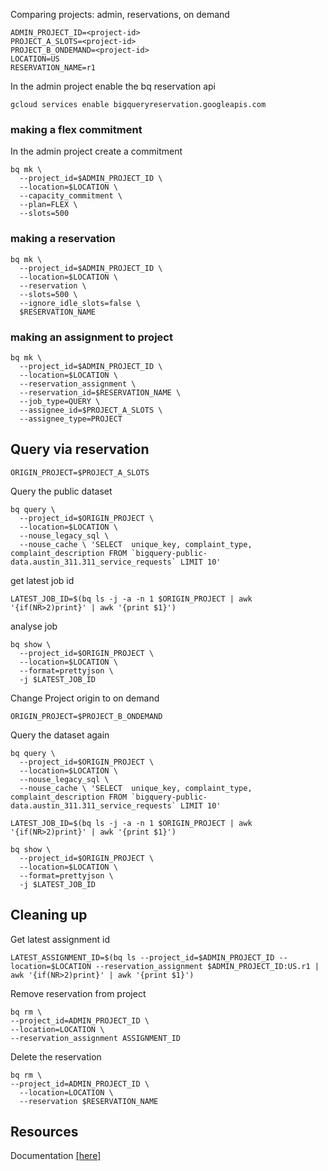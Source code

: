 Comparing projects: admin, reservations, on demand

```
ADMIN_PROJECT_ID=<project-id>
PROJECT_A_SLOTS=<project-id>
PROJECT_B_ONDEMAND=<project-id>
LOCATION=US
RESERVATION_NAME=r1
```

In the admin project enable the bq reservation api 
```
gcloud services enable bigqueryreservation.googleapis.com
```

### making a flex commitment 

In the admin project create a commitment
```
bq mk \
  --project_id=$ADMIN_PROJECT_ID \
  --location=$LOCATION \
  --capacity_commitment \
  --plan=FLEX \
  --slots=500
```
### making a reservation 
```
bq mk \
  --project_id=$ADMIN_PROJECT_ID \
  --location=$LOCATION \
  --reservation \
  --slots=500 \
  --ignore_idle_slots=false \
  $RESERVATION_NAME
```
### making an assignment to project 
```
bq mk \
  --project_id=$ADMIN_PROJECT_ID \
  --location=$LOCATION \
  --reservation_assignment \
  --reservation_id=$RESERVATION_NAME \
  --job_type=QUERY \
  --assignee_id=$PROJECT_A_SLOTS \
  --assignee_type=PROJECT
```

## Query via reservation 

```
ORIGIN_PROJECT=$PROJECT_A_SLOTS
```

Query the public dataset 

```
bq query \
  --project_id=$ORIGIN_PROJECT \
  --location=$LOCATION \
  --nouse_legacy_sql \
  --nouse_cache \ 'SELECT  unique_key, complaint_type, complaint_description FROM `bigquery-public-data.austin_311.311_service_requests` LIMIT 10'
```

get latest job id

```
LATEST_JOB_ID=$(bq ls -j -a -n 1 $ORIGIN_PROJECT | awk '{if(NR>2)print}' | awk '{print $1}')
```

analyse job

```
bq show \
  --project_id=$ORIGIN_PROJECT \
  --location=$LOCATION \
  --format=prettyjson \
  -j $LATEST_JOB_ID  
```

Change Project origin to on demand 

```
ORIGIN_PROJECT=$PROJECT_B_ONDEMAND
```

Query the dataset again 

```
bq query \
  --project_id=$ORIGIN_PROJECT \
  --location=$LOCATION \
  --nouse_legacy_sql \
  --nouse_cache \ 'SELECT  unique_key, complaint_type, complaint_description FROM `bigquery-public-data.austin_311.311_service_requests` LIMIT 10'
```

```
LATEST_JOB_ID=$(bq ls -j -a -n 1 $ORIGIN_PROJECT | awk '{if(NR>2)print}' | awk '{print $1}')
```

```
bq show \
  --project_id=$ORIGIN_PROJECT \
  --location=$LOCATION \
  --format=prettyjson \
  -j $LATEST_JOB_ID  
```

## Cleaning up 

Get latest assignment id 
```
LATEST_ASSIGNMENT_ID=$(bq ls --project_id=$ADMIN_PROJECT_ID --location=$LOCATION --reservation_assignment $ADMIN_PROJECT_ID:US.r1 | awk '{if(NR>2)print}' | awk '{print $1}')
```

Remove reservation from project 
```
bq rm \
--project_id=ADMIN_PROJECT_ID \
--location=LOCATION \
--reservation_assignment ASSIGNMENT_ID
```

Delete the reservation 
```
bq rm \
--project_id=ADMIN_PROJECT_ID \
  --location=LOCATION \
  --reservation $RESERVATION_NAME
```

## Resources

Documentation [[here]](https://cloud.google.com/bigquery/docs/reservations-tasks#working_with_commitments)
